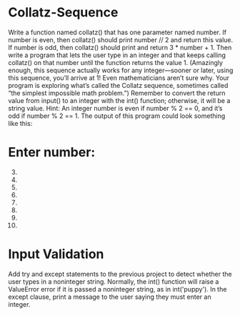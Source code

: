 # Collatz-Sequence
Write a function named collatz() that has one parameter named number. If
number is even, then collatz() should print number // 2 and return this value.
If number is odd, then collatz() should print and return 3 * number + 1.
Then write a program that lets the user type in an integer and that
keeps calling collatz() on that number until the function returns the value 1.
(Amazingly enough, this sequence actually works for any integer—sooner or
later, using this sequence, you’ll arrive at 1! Even mathematicians aren’t sure
why. Your program is exploring what’s called the Collatz sequence, sometimes
called “the simplest impossible math problem.”)
Remember to convert the return value from input() to an integer with
the int() function; otherwise, it will be a string value.
Hint: An integer number is even if number % 2 == 0, and it’s odd if
number % 2 == 1.
The output of this program could look something like this:
# Enter number:
3.
10.
5.
16.
8.
4.
2.
1.
# Input Validation
Add try and except statements to the previous project to detect whether the
user types in a noninteger string. Normally, the int() function will raise a
ValueError error if it is passed a noninteger string, as in int('puppy'). In the
except clause, print a message to the user saying they must enter an integer.
